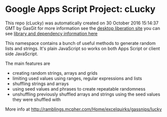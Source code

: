# Google Apps Script Project: cLucky
This repo (cLucky) was automatically created on 30 October 2016 15:14:37 GMT by GasGit
for more information see the [desktop liberation site](http://ramblings.mcpher.com/Home/excelquirks/drivesdk/gettinggithubready "desktop liberation")
you can see [library and dependency information here](dependencies.md)

This namespace contains a bunch of useful methods to generate random lists and strings. It's plain JavaScript so works on both Apps Script or client side JavaScript.

The main features are
- creating random strings, arrays and grids
- limiting used values using ranges, regular expressions and lists
- shuffling strings and arrays
- using seed values and phrases to create repeatable randomness
- unshuffling previously shuffled arrays and strings using the seed values they were shuffled with

More info at http://ramblings.mcpher.com/Home/excelquirks/gassnips/lucky
